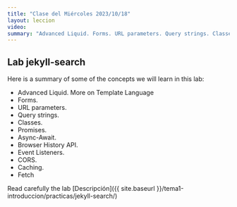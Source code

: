 ```yaml
---
title: "Clase del Miércoles 2023/10/18"
layout: leccion
video: 
summary: "Advanced Liquid. Forms. URL parameters. Query strings. Classes. Promises. Async-Await. Browser History API. Event Listeners. CORS. Caching. Fetch"
---
```


## Lab jekyll-search

Here is a summary of some of the concepts we will learn in this lab:

- Advanced Liquid. More on Template Language  
- Forms. 
- URL parameters. 
- Query strings. 
- Classes. 
- Promises. 
- Async-Await. 
- Browser History API. 
- Event Listeners. 
- CORS. 
- Caching. 
- Fetch

Read carefully the lab [Descripción]({{ site.baseurl }}/tema1-introduccion/practicas/jekyll-search/)


<!--
## Video 

* <a href="{{page.video}}">Clase</a>
{ % include video provider="google-drive" id="" % }

-->



